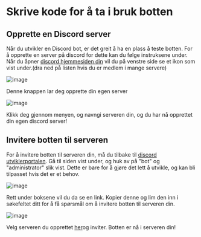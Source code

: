 # Skrive kode for å ta i bruk botten

## Opprette en Discord server

Når du utvikler en Discord bot, er det greit å ha en plass å teste botten. For å opprette en server på discord for dette kan du følge instruksene under.
Når du åpner [discord hjemmesiden din](https://discord.com/channels/@me) vil du på venstre side se et ikon som vist under.(dra ned på listen hvis du er medlem i mange servere)


![image](https://user-images.githubusercontent.com/40642234/210756036-47863304-0961-42b7-adab-144f23a31b06.png)

Denne knappen lar deg opprette din egen server

![image](https://user-images.githubusercontent.com/40642234/210756131-870ed0d3-3b44-44ba-8638-7757425a2ce9.png)

Klikk deg gjennom menyen, og navngi serveren din, og du har nå opprettet din egen discord server!

## Invitere botten til serveren

For å invitere botten til serveren din, må du tilbake til [discord utviklerportalen](https://discord.com/developers/applications).
Gå til siden vist under, og huk av på "bot" og "administrator" slik vist. Dette er bare for å gjøre det lett å utvikle, og kan bli tilpasset hvis det er et behov.

![image](https://user-images.githubusercontent.com/40642234/210756984-aec49de0-13c9-412a-a056-c6baa90b7950.png)

Rett under boksene vil du da se en link. Kopier denne og lim den inn i søkefeltet ditt for å få spørsmål om å invitere botten til serveren din.

![image](https://user-images.githubusercontent.com/40642234/210757234-4317c7d4-933e-404e-b890-ed3b04a20f1b.png)

Velg serveren du opprettet [her](https://github.com/Tragnet/DiscordBot-Kurs/blob/1.3-Skrive-kode-for-%C3%A5-f%C3%A5-botten-til-%C3%A5-virke/README.md#opprette-en-discord-server)og inviter. Botten er nå i serveren din!



